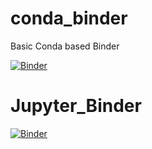 # conda_binder
Basic Conda based Binder

[![Binder](https://mybinder.org/badge_logo.svg)](https://mybinder.org/v2/gh/CamChambers2/Shiny_App/py39_r40_shiny?urlpath=shiny)

# Jupyter_Binder
[![Binder](https://mybinder.org/badge_logo.svg)](https://mybinder.org/v2/gh/CamChambers2/MachineLearn_python/py39_r40_shiny?urlpath=lab)
